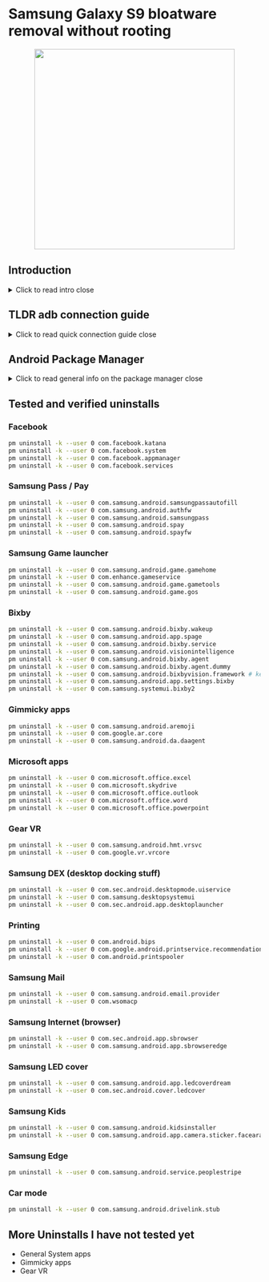 # Samsung Galaxy S9 bloatware removal without rooting

<div class="separator" style="clear: both; text-align: center;"><img width="400" border="0" src="https://storage.googleapis.com/atle-static/pics/android_robot.png"/></div>

## Introduction

<details>
<summary>
<span class="closed">Click to read intro</span>
<span class="open">close</span>
</summary>
The background for this article is the fact that Samsung contains an infamous number of preinstalled apps on their phones which you cannot remove easily because they are installed as "system apps". Among them is Facebook and many more...

So I had to find a way to remove some of the apps I **never ever use** and see if my battery life will improve. As of before this guide was written it will not last a full day. But I would not take the risk of rooting the phone and/or install custom ROM.

In other words this article contains a list of packages/bloatware I have tested removing on my Galaxy S9 and verified that the phone still works.  
I have connected the phone to a computer and used the [adb](https://developer.android.com/studio/command-line/adb) command line tool to remove the packages without rooting the phone.  

To learn how to connect phone and remove packages using `adb` see [XDA developers debloat guide](https://www.xda-developers.com/uninstall-carrier-oem-bloatware-without-root-access/)  

Inspiration to which packages to remove I got from [XDA Developers Forum S10 bloatware list](https://forum.xda-developers.com/galaxy-s10/how-to/galaxy-s10-s10-debloat-bloatware-t3912073)
</details>


## TLDR adb connection guide
<details>
<summary>
<span class="closed">Click to read quick connection guide</span>
<span class="open">close</span>
</summary>
Once you have `adb`, set allow `USB debugging` on your phone and connected the phone to your computer with USB, enter this in your terminal
```
adb devices
```
If you get some output like this
```bash
List of devices attached
2cd02add38057ece        device
```
You are good to go, enter the shell
```sh
adb shell
```
Should look like this
```bash
starlte:/ $
```
</details>

## Android Package Manager
<details>
<summary>
<span class="closed">Click to read general info on the package manager</span>
<span class="open">close</span>
</summary>
Once you are inside `adb shell` you can do the following operations using [Android Package manager pm](http://adbcommand.com/adbshell/pm)

List all packages
```sh
pm list packages
```

List limited set of packages i.e containing `facebook`
```sh
pm list packages | grep facebook
```

Should output
```bash
package:com.facebook.katana
package:com.facebook.system
package:com.facebook.services
package:com.facebook.appmanager
```

To uninstall a package
```sh
pm uninstall -k --user 0 com.facebook.katana
```
Should output
```bash
Success
```
</details>

## Tested and verified uninstalls

### Facebook
```sh
pm uninstall -k --user 0 com.facebook.katana
pm uninstall -k --user 0 com.facebook.system
pm uninstall -k --user 0 com.facebook.appmanager
pm uninstall -k --user 0 com.facebook.services
```

### Samsung Pass / Pay
```sh
pm uninstall -k --user 0 com.samsung.android.samsungpassautofill
pm uninstall -k --user 0 com.samsung.android.authfw
pm uninstall -k --user 0 com.samsung.android.samsungpass
pm uninstall -k --user 0 com.samsung.android.spay
pm uninstall -k --user 0 com.samsung.android.spayfw
```

### Samsung Game launcher
```sh
pm uninstall -k --user 0 com.samsung.android.game.gamehome
pm uninstall -k --user 0 com.enhance.gameservice
pm uninstall -k --user 0 com.samsung.android.game.gametools
pm uninstall -k --user 0 com.samsung.android.game.gos
```

### Bixby
```sh
pm uninstall -k --user 0 com.samsung.android.bixby.wakeup
pm uninstall -k --user 0 com.samsung.android.app.spage
pm uninstall -k --user 0 com.samsung.android.bixby.service
pm uninstall -k --user 0 com.samsung.android.visionintelligence
pm uninstall -k --user 0 com.samsung.android.bixby.agent
pm uninstall -k --user 0 com.samsung.android.bixby.agent.dummy
pm uninstall -k --user 0 com.samsung.android.bixbyvision.framework # keep this for barcode-scanning in stock camera app
pm uninstall -k --user 0 com.samsung.android.app.settings.bixby
pm uninstall -k --user 0 com.samsung.systemui.bixby2
```

### Gimmicky apps
```sh
pm uninstall -k --user 0 com.samsung.android.aremoji
pm uninstall -k --user 0 com.google.ar.core
pm uninstall -k --user 0 com.samsung.android.da.daagent
```

### Microsoft apps
```sh
pm uninstall -k --user 0 com.microsoft.office.excel
pm uninstall -k --user 0 com.microsoft.skydrive
pm uninstall -k --user 0 com.microsoft.office.outlook
pm uninstall -k --user 0 com.microsoft.office.word
pm uninstall -k --user 0 com.microsoft.office.powerpoint
```

### Gear VR
```sh
pm uninstall -k --user 0 com.samsung.android.hmt.vrsvc
pm uninstall -k --user 0 com.google.vr.vrcore
```

### Samsung DEX (desktop docking stuff)
```sh
pm uninstall -k --user 0 com.sec.android.desktopmode.uiservice
pm uninstall -k --user 0 com.samsung.desktopsystemui
pm uninstall -k --user 0 com.sec.android.app.desktoplauncher
```

### Printing
```sh
pm uninstall -k --user 0 com.android.bips
pm uninstall -k --user 0 com.google.android.printservice.recommendation
pm uninstall -k --user 0 com.android.printspooler
```

### Samsung Mail
```sh
pm uninstall -k --user 0 com.samsung.android.email.provider
pm uninstall -k --user 0 com.wsomacp
```

### Samsung Internet (browser)
```sh
pm uninstall -k --user 0 com.sec.android.app.sbrowser
pm uninstall -k --user 0 com.samsung.android.app.sbrowseredge
```

### Samsung LED cover
```sh
pm uninstall -k --user 0 com.samsung.android.app.ledcoverdream
pm uninstall -k --user 0 com.sec.android.cover.ledcover

```

### Samsung Kids
```sh
pm uninstall -k --user 0 com.samsung.android.kidsinstaller
pm uninstall -k --user 0 com.samsung.android.app.camera.sticker.facearavatar.preload
```

### Samsung Edge
```sh
pm uninstall -k --user 0 com.samsung.android.service.peoplestripe
```

### Car mode
```sh
pm uninstall -k --user 0 com.samsung.android.drivelink.stub
```

## More Uninstalls I have not tested yet
- General System apps
- Gimmicky apps
- Gear VR
